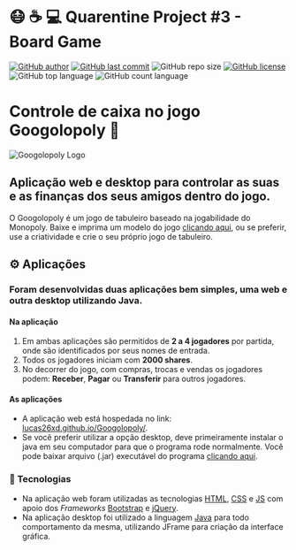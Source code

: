 # :mask: :coffee: :computer: Quarentine Project #3 - Board Game
[![GitHub author](https://img.shields.io/badge/author-lucas26xd-yellow?style=flat-square)](https://github.com/lucas26xd)
[![GitHub last commit](https://img.shields.io/github/last-commit/lucas26xd/Googolopoly?color=yellow&style=flat-square)](../../commits/master)
![GitHub repo size](https://img.shields.io/github/repo-size/lucas26xd/Googolopoly?color=yellow&style=flat-square)
[![GitHub license](https://img.shields.io/github/license/lucas26xd/Googolopoly?color=yellow&style=flat-square)](LICENSE)
![GitHub top language](https://img.shields.io/github/languages/top/lucas26xd/Googolopoly?color=yellow&style=flat-square)
![GitHub count language](https://img.shields.io/github/languages/count/lucas26xd/Googolopoly?color=yellow&style=flat-square)
# Controle de caixa no jogo Googolopoly :game_die:
![Googolopoly Logo](https://pbs.twimg.com/media/CDV5dhTWEAAaFNp.jpg)
## Aplicação web e desktop para controlar as suas e as finanças dos seus amigos dentro do jogo.
O Googolopoly é um jogo de tabuleiro baseado na jogabilidade do Monopoly. Baixe e imprima um modelo do jogo [clicando aqui](https://github.com/lucas26xd/Googolopoly/raw/master/Cartas%20Monopoly.pdf), ou se preferir, use a criatividade e crie o seu próprio jogo de tabuleiro.

## ⚙️ Aplicações
### Foram desenvolvidas duas aplicações bem simples, uma web e outra desktop utilizando Java.
#### Na aplicação
 1. Em ambas aplicações são permitidos de **2 a 4 jogadores** por partida, onde são identificados por seus nomes de entrada.
 2. Todos os jogadores iniciam com **2000 shares**.
 3. No decorrer do jogo, com compras, trocas e vendas os jogadores podem: **Receber**, **Pagar** ou **Transferir** para outros jogadores.

#### As aplicações
 - A aplicação web está hospedada no link: [lucas26xd.github.io/Googolopoly/](https://lucas26xd.github.io/Googolopoly/).
 - Se você preferir utilizar a opção desktop, deve primeiramente instalar o java em seu computador para que o programa rode normalmente. Você pode baixar arquivo (.jar) executável do programa [clicando aqui](https://github.com/lucas26xd/Googolopoly/blob/master/Java/dist/Googolopoly.jar?raw=true).

### 🚀 Tecnologias

 - Na aplicação web foram utilizadas as tecnologias [HTML](https://www.w3schools.com/html/), [CSS](https://www.w3schools.com/css/) e [JS](https://www.w3schools.com/js/) com apoio dos
 *Frameworks* [Bootstrap](https://getbootstrap.com/) e [jQuery](https://jquery.com/).
 - Na aplicação desktop foi utilizado a linguagem [Java](https://www.java.com/) para todo comportamento da mesma, utilizando JFrame para criação da interface gráfica.
